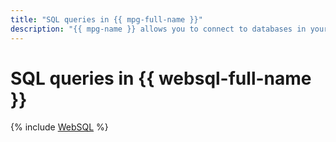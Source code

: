 ```yaml
---
title: "SQL queries in {{ mpg-full-name }}"
description: "{{ mpg-name }} allows you to connect to databases in your {{ PG }} cluster and send SQL queries from the {{ yandex-cloud }} management console. To do this, log in to the management console, open the relevant cluster page, and go to the WebSQL tab."
---
```



# SQL queries in {{ websql-full-name }}

{% include [WebSQL](../../_includes/mdb/mpg/websql.md) %}

